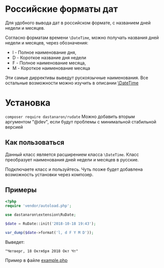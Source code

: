 Российские форматы дат
========================

Для удобного вывода дат в российском формате, с названием дней недели и месяцев.

Согласно форматам времени `\DateTime`, можно получать названия дней недели и месяцев, через обозначения:

* l - Полное наименование дня,
* D - Короткое название дня недели
* F - Полное наименование месяца,
* M - Короткое наименование месяца

Эти самые диррективы выведут рускоязычные наименования. Все остальные возможности
можно изучить в описании [\DateTime](http://php.net/manual/ru/class.datetime.php)


Установка
==============
`composer require dastanaron/rudate` Можно добавить вторым аргументом "@dev", если будут проблемы с
минимальной стабильной версией


Как пользоваться
----------------------

Данный класс является расширением класса `\DateTime`. Класс преобразует наименования дней недели
и месяцев в русские.

Подключаете класс и пользуйтесь. Чуть позже будет добавлена возможность установки через композер.


Примеры
-----------------

```php
<?php
require 'vendor/autoload.php';

use dastanaron\extension\RuDate;

$date = RuDate::init('2018-10-18 19:43');

var_dump($date->format('l, d F Y M D'));
```
Выведет:

```
"Четверг, 18 Октября 2018 Окт Чт"
```
 
Пример в файле [example.php](example.php)
 